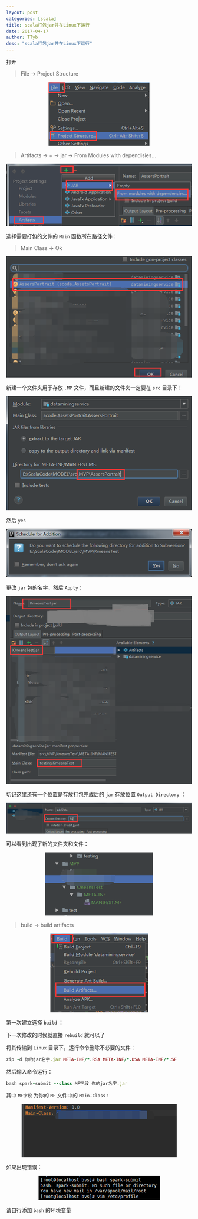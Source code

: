 ```yaml
---
layout: post
categories: [scala]
title: scala打包jar并在Linux下运行
date: 2017-04-17
author: TTyb
desc: "scala打包jar并在Linux下运行"
---
```


打开

>File -> Project Structure

<p style="text-align:center"><img src="/static/postimage/scala/jar/996148-20170417175414852-819020746.png" class="img-responsive center-block"/></p>

>Artifacts -> + -> jar -> From Modules with dependisies...

<p style="text-align:center"><img src="/static/postimage/scala/jar/996148-20170417175522759-699187820.png" class="img-responsive center-block"/></p>

选择需要打包的文件的 `Main` 函数所在路径文件：

>Main Class -> Ok

<p style="text-align:center"><img src="/static/postimage/scala/jar/996148-20170417175927243-212182658.png" class="img-responsive center-block"/></p>

新建一个文件夹用于存放 `.MP` 文件，而且新建的文件夹一定要在 `src` 目录下！

<p style="text-align:center"><img src="/static/postimage/scala/jar/996148-20170417180424696-878136188.png" class="img-responsive center-block"/></p>

然后 `yes`

<p style="text-align:center"><img src="/static/postimage/scala/jar/996148-20170417184939196-1883591098.png" class="img-responsive center-block"/></p>

更改 `jar` 包的名字，然后 `Apply`：

<p style="text-align:center"><img src="/static/postimage/scala/jar/996148-20170427143303006-312290811.png" class="img-responsive center-block"/></p>

切记这里还有一个位置是存放打包完成后的 `jar` 存放位置 `Output Directory` ：

<p style="text-align:center"><img src="/static/postimage/scala/jar/996148-20170417190747399-1810695351.png" class="img-responsive center-block"/></p>

可以看到出现了新的文件夹和文件：

<p style="text-align:center"><img src="/static/postimage/scala/jar/996148-20170417185213946-558849415.png" class="img-responsive center-block"/></p>

> build -> build artifacts

<p style="text-align:center"><img src="/static/postimage/scala/jar/996148-20170417185344774-194276525.png" class="img-responsive center-block"/></p>

第一次建立选择 `build` ：



下一次修改的时候就直接 `rebuild` 就可以了

将其传输到 `Linux` 目录下，运行命令删除不必要的文件：

~~~ruby
zip -d 你的jar名字.jar META-INF/*.RSA META-INF/*.DSA META-INF/*.SF
~~~

然后输入命令运行：

~~~ruby
bash spark-submit --class MF字段 你的jar名字.jar
~~~

其中 `MF字段` 为你的 `MF` 文件中的 `Main-Class` :

<p style="text-align:center"><img src="/static/postimage/scala/jar/996148-20170417190458790-523139930.png" class="img-responsive center-block"/></p>

如果出现错误：

<p style="text-align:center"><img src="/static/postimage/scala/jar/996148-20170418105700227-405385447.png" class="img-responsive center-block"/></p>

请自行添加 `bash` 的环境变量